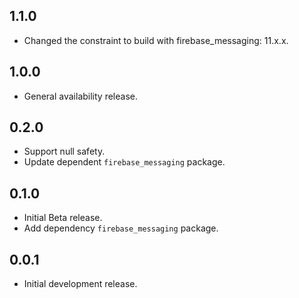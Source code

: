 ## 1.1.0

* Changed the constraint to build with firebase_messaging: 11.x.x.

## 1.0.0

* General availability release.

## 0.2.0

* Support null safety.
* Update dependent `firebase_messaging` package.

## 0.1.0

* Initial Beta release.
* Add dependency `firebase_messaging` package.

## 0.0.1

* Initial development release.
